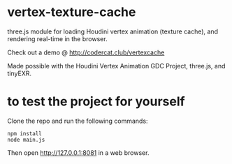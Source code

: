 # vertex-texture-cache
three.js module for loading Houdini vertex animation (texture cache), and rendering real-time in the browser.

Check out a demo @ http://codercat.club/vertexcache

Made possible with the Houdini Vertex Animation GDC Project, three.js, and tinyEXR.

# to test the project for yourself
Clone the repo and run the following commands:

```
npm install
node main.js
```
Then open http://127.0.0.1:8081 in a web browser.
